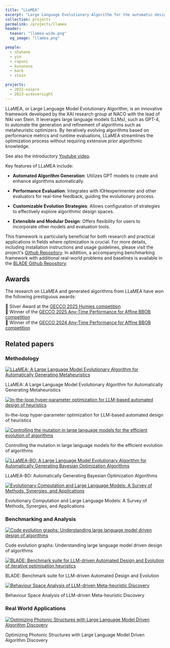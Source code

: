 ```yaml
---
title: "LLaMEA"
excerpt: "Large Language Evolutionary Algorithm for the automatic design of algorithms."
collection: projects
permalink: /projects/llamea
header:
  teaser: "llamea-wide.png"
  og_image: "llamea.png"

people:
  - shahane
  - yin
  - raponi
  - kononova
  - back
  - stein

projects:
  - 2022-xaipre
  - 2023-ai4oversight
---
```



LLaMEA, or Large Language Model Evolutionary Algorithm, is an innovative framework developed by the XAI research group at NACO with the lead of Niki van Stein. It leverages large language models (LLMs), such as GPT-4, to automate the generation and refinement of algorithms such as metaheuristic optimizers. By iteratively evolving algorithms based on performance metrics and runtime evaluations, LLaMEA streamlines the optimization process without requiring extensive prior algorithmic knowledge. 

See also the introductory [Youtube video](https://www.youtube.com/embed/LtFc8K5Uc4w).

Key features of LLaMEA include:

- **Automated Algorithm Generation**: Utilizes GPT models to create and enhance algorithms automatically.

- **Performance Evaluation**: Integrates with IOHexperimenter and other evaluators for real-time feedback, guiding the evolutionary process.

- **Customizable Evolution Strategies**: Allows configuration of strategies to effectively explore algorithmic design spaces.

- **Extensible and Modular Design**: Offers flexibility for users to incorporate other models and evaluation tools.

This framework is particularly beneficial for both research and practical applications in fields where optimization is crucial. For more details, including installation instructions and usage guidelines, please visit the project's [Github Repository](https://github.com/XAI-liacs/LLaMEA).
In addition, a accompanying benchmarking framework with additional real-world problems and baselines is available in the [BLADE Github Repository](https://github.com/XAI-liacs/BLADE).

## Awards

The research on LLaMEA and generated algorithms from LLaMEA have won the following prestiguous awards:

🥈 Silver Award at the [GECCO 2025 Humies competition](https://gecco-2025.sigevo.org/Humies-Awards)  
🏅 Winner of the [GECCO 2025 Any-Time Performance for Affine BBOB competition](https://gecco-2025.sigevo.org/Competition-Awards#AA4AffineBBOB_Competition)  
🏅 Winner of the [GECCO 2024 Any-Time Performance for Affine BBOB competition](https://gecco-2024.sigevo.org/Competition-Awards.html#Anytime_Algorithms_for_Many-affine_BBOB_Functions)

## Related papers

### Methodology
<div class="card-columns">
  <div class="card">
    <a href="https://dl.acm.org/doi/abs/10.1109/TEVC.2024.3497793" target="_blank">
      <img class="img-fluid mb-2" src="/img/llamea/llamea1.png" alt="LLaMEA: A Large Language Model Evolutionary Algorithm for Automatically Generating Metaheuristics"/>
    </a>
    <div class="card-body">
      <p class="card-title">LLaMEA: A Large Language Model Evolutionary Algorithm for Automatically Generating Metaheuristics</p>
    </div>
  </div>
  <div class="card">
    <a href="https://dl.acm.org/doi/10.1145/3731567" target="_blank">
      <img class="img-fluid mb-2" src="/img/llamea/llamea2-hpo.png" alt="In-the-loop hyper-parameter optimization for LLM-based automated design of heuristics"/>
    </a>
    <div class="card-body">
      <p class="card-title">In-the-loop hyper-parameter optimization for LLM-based automated design of heuristics</p>
    </div>
  </div>
  <div class="card">
    <a href="https://link.springer.com/chapter/10.1007/978-3-031-90065-5_25" target="_blank">
      <img class="img-fluid mb-2" src="/img/llamea/llamea3-mutation.png" alt="Controlling the mutation in large language models for the efficient evolution of algorithms"/>
    </a>
    <div class="card-body">
      <p class="card-title">Controlling the mutation in large language models for the efficient evolution of algorithms</p>
    </div>
  </div>
  <div class="card">
    <a href="https://arxiv.org/abs/2505.21034" target="_blank">
      <img class="img-fluid mb-2" src="/img/llamea/llamea4-bo.png" alt="LLaMEA-BO: A Large Language Model Evolutionary Algorithm for Automatically Generating Bayesian Optimization Algorithms"/>
    </a>
    <div class="card-body">
      <p class="card-title">LLaMEA-BO: Automatically Generating Bayesian Optimization Algorithms</p>
    </div>
  </div>
  <div class="card">
    <a href="https://arxiv.org/abs/2505.15741" target="_blank">
      <img class="img-fluid mb-2" src="/img/llamea/llamea5-survey.png" alt="Evolutionary Computation and Large Language Models: A Survey of Methods, Synergies, and Applications"/>
    </a>
    <div class="card-body">
      <p class="card-title">Evolutionary Computation and Large Language Models: A Survey of Methods, Synergies, and Applications</p>
    </div>
  </div>
</div>

### Benchmarking and Analysis
<div class="card-columns">
  <div class="card">
    <a href="https://dl.acm.org/doi/10.1145/3712256.3726328" target="_blank">
      <img class="img-fluid mb-2" src="/img/llamea/llamea6-ceg.png" alt="Code evolution graphs: Understanding large language model driven design of algorithms"/>
    </a>
    <div class="card-body">
      <p class="card-title">Code evolution graphs: Understanding large language model driven design of algorithms</p>
    </div>
  </div>
  <div class="card">
    <a href="https://dl.acm.org/doi/10.1145/3712255.3734347" target="_blank">
      <img class="img-fluid mb-2" src="/img/llamea/llamea9-blade.png" alt="BLADE: Benchmark suite for LLM-driven Automated Design and Evolution of iterative optimisation heuristics"/>
    </a>
    <div class="card-body">
      <p class="card-title">BLADE: Benchmark suite for LLM-driven Automated Design and Evolution</p>
    </div>
  </div>
  <div class="card">
    <a href="https://arxiv.org/abs/2507.03605" target="_blank">
      <img class="img-fluid mb-2" src="/img/llamea/llamea7-behaviour.png" alt="Behaviour Space Analysis of LLM-driven Meta-heuristic Discovery"/>
    </a>
    <div class="card-body">
      <p class="card-title">Behaviour Space Analysis of LLM-driven Meta-heuristic Discovery</p>
    </div>
  </div>
</div>

### Real World Applications
<div class="card-columns">
  <div class="card">
    <a href="https://dl.acm.org/doi/10.1145/3712255.3734288">
      <img class="img-fluid mb-2" src="/img/llamea/llamea8-optics.png" alt="Optimizing Photonic Structures with Large Language Model Driven Algorithm Discovery"/>
    </a>
    <div class="card-body">
      <p class="card-title">Optimizing Photonic Structures with Large Language Model Driven Algorithm Discovery</p>
    </div>
  </div>
</div>


